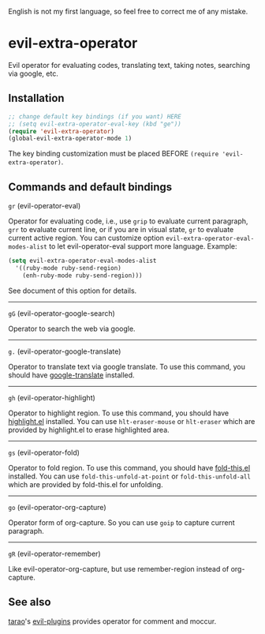 English is not my first language, so feel free to correct me of any mistake.

evil-extra-operator
===================

Evil operator for evaluating codes, translating text, taking notes, searching via google, etc.


Installation
------------

```lisp
;; change default key bindings (if you want) HERE
;; (setq evil-extra-operator-eval-key (kbd "ge"))
(require 'evil-extra-operator)
(global-evil-extra-operator-mode 1)
```
The key binding customization must be placed BEFORE `(require 'evil-extra-operator)`.


Commands and default bindings
-----------------------------

`gr` (evil-operator-eval)

Operator for evaluating code, i.e., use `grip` to evaluate current paragraph, `grr` to evaluate current line, or if you are in visual state, `gr` to evaluate current active region.
You can customize option `evil-extra-operator-eval-modes-alist` to let evil-operator-eval support more language. Example:
```lisp
(setq evil-extra-operator-eval-modes-alist
  '((ruby-mode ruby-send-region)
    (enh-ruby-mode ruby-send-region)))
```
See document of this option for details.

---

`gG` (evil-operator-google-search)

Operator to search the web via google.

---

`g.` (evil-operator-google-translate)

Operator to translate text via google translate.
To use this command, you should have [google-translate](https://github.com/manzyuk/google-translate) installed.

---

`gh` (evil-operator-highlight)

Operator to highlight region.
To use this command, you should have [highlight.el](http://www.emacswiki.org/emacs-en/download/highlight.el) installed.
You can use `hlt-eraser-mouse` or `hlt-eraser` which are provided by highlight.el to erase highlighted area.

---

`gs` (evil-operator-fold)

Operator to fold region.
To use this command, you should have [fold-this.el](https://github.com/magnars/fold-this.el) installed.
You can use `fold-this-unfold-at-point` or `fold-this-unfold-all` which are provided by fold-this.el for unfolding.

---

`go` (evil-operator-org-capture)

Operator form of org-capture.
So you can use `goip` to capture current paragraph.

---

`gR` (evil-operator-remember)

Like evil-operator-org-capture, but use remember-region instead of org-capture.


See also
-----------------------------
[tarao](https://github.com/tarao)'s [evil-plugins](https://github.com/tarao/evil-plugins) provides operator for comment and moccur.
